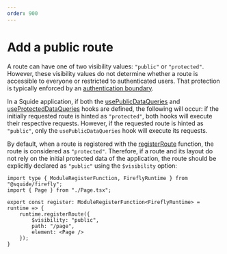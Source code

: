 ```yaml
---
order: 900
---
```


# Add a public route

A route can have one of two visibility values: `"public"` or `"protected"`. However, these visibility values do not determine whether a route is accessible to everyone or restricted to authenticated users. That protection is typically enforced by an [authentication boundary](./add-authentication.md#add-an-authentication-boundary).

In a Squide application, if both the [usePublicDataQueries](../reference/tanstack-query/usePublicDataQueries.md) and [useProtectedDataQueries](../reference/tanstack-query/useProtectedDataQueries.md) hooks are defined, the following will occur: if the initially requested route is hinted as `"protected"`, both hooks will execute their respective requests. However, if the requested route is hinted as `"public"`, only the `usePublicDataQueries` hook will execute its requests.

By default, when a route is registered with the [registerRoute](../reference/runtime/runtime-class.md#register-routes) function, the route is considered as `"protected"`. Therefore, if a route and its layout do not rely on the initial protected data of the application, the route should be explicitly declared as `"public"` using the `$visibility` option:

```tsx !#6 remote/src/register.tsx
import type { ModuleRegisterFunction, FireflyRuntime } from "@squide/firefly";
import { Page } from "./Page.tsx";

export const register: ModuleRegisterFunction<FireflyRuntime> = runtime => {
    runtime.registerRoute({
        $visibility: "public",
        path: "/page",
        element: <Page />
    });
}
```
